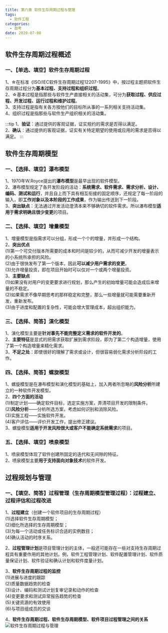 ```yaml
---
title: 第六章 软件生存周期过程与管理
tags:
  - 软件工程
categories:
  - 自考
date: 2020-07-08
---
```

## 软件生存周期过程概述
### 一、【单选、填空】软件生存周期过程

1、☆在标准《ISO/IEC软件生存周期过程12207-1995》中，按过程主题把软件生存周期过程分为**基本过程、支持过程和组织过程**。  
2、☆基本过程是指那些与软件生产直接相关的活动集，可分为**获取过程、供应过程、开发过程、运行过程和维护过程**。  
3、支持过程是指有关各方按他们的目标所从事的一系列相关支持活动集。  
4、组织过程是指那些与软件生产组织相关的活动集。  

:::tip
1、**验证**：通过提供的客观证据，证实规约的需求是否得以满足。  
2、**确认**：通过提供的客观证据，证实有关特定期望的使用或应用的需求是否得以满足。
:::

## 软件生存周期模型
### 一、【选择、填空】瀑布模型
1、1970年W.Royce提出的**瀑布模型**是最早出现的软件模型。  
2、瀑布模型规定了各开发阶段的活动：**系统需求、软件需求、需求分析、设计、编码、测试和运行**，并且自上而下具有相互衔接的固定顺序，还规定了每一阶段的输入，即**工作对象以及本阶段的工作成果**，作为输出传送到下一阶段。  
3、**突出缺点**：无法通过开发活动澄清本来不够确切的软件需求。所以瀑布模型**适用于需求明确且很少变更**的项目。  

### 二、【选择、填空】增量模型
1、增量模型是指需求可以分组，形成一个个的增量，并形成一个结构。  
2、**突出优点**  
(1)第一个可交付版本所需要的成本和时间是较少的，从而可减少开发的增量表示的小系统所承担的风险。  
(2)由于很快发布了第一个版本，因此**可以减少用户需求的变更**。  
(3)允许增量投资，即在项目开始时可以仅对一个或两个增量投资。  
3、**主要缺点**  
(1)如果没有对用户的变更要求进行规划，那么产生的初始增量可能会造成后来增量的不稳定。  
(2)如果需求不像早期思考的那样稳定和完整，那么一些增量就可能需要重新开发，重新发布。  
(3)由于进度和配置的复杂性，可能会增大管理成本，超出组织能力。  

### 三、【选择、简答】演化模型
1、演化模型主要是**针对事先不能完整定义需求的软件开发的**。  
2、**主要特征**是显式的把需求获取扩展到需求阶段，即为了第二个构造增量，使用了第一个构造增量来精化需求。  
3、**不足之处**：即使很好的理解了需求或设计，但很容易弱化需求分析阶段的工作。  

### 四、【选择、简答】螺旋模型
1、螺旋模型是在瀑布模型和演化模型的基础上，加入两者所忽略的**风险分析**所建立的一种软件开发模型。  
2、**四个方面的活动**  
(1)制定计划——确定软件目标，选定实施方案，弄清项目开发的限制条件。  
(2)**风险分析**——分析所选方案，考虑如何识别和消除风险。  
(3)实施工程——实施软件开发。  
(4)客户评估——评价开发工作，提出修正建议。  
3、螺旋模型**适用于开发风险很大或客户不能确定系统需求**的项目。  

### 五、【选择、填空】喷泉模型
1、喷泉模型体现了软件创建所固定的迭代和无间隙的特征。  
2、喷泉模型主要**用于支持面向对象技术**的软件开发。  

## 过程规划与管理
### 一、【填空、简答】过程管理（生存周期模型管理过程）：过程建立、过程评估和过程改进
1、**过程建立**（创建一个软件项目的生存周期过程）  
(1)选择软件生存周期模型；  
(2)细化所选择的生存周期模型；  
(3)为每一个活动或任务标识合适的实例数目；  
(4)确认活动的时序关系。  

2、**过程管理计划**是项目管理计划的主体，一般还可能存在一些对支持生存周期过程具有重要作用的其他计划。例，软件工程管理计划、软件配置管理计划、软件质量保证计划、软件验证和确认计划和软件度量计划。  

3、**软件生存周期过程的监控**  
(1)进展与进度的跟踪  
(2)质量数据趋势的检查  
(3)设计、编码和测试计划复审记录和动作的检查  
(4)变更要求和测试异常报告趋势的检查  
(5)关键资源的有效使用  
(6)与项目组成员的交谈  

4、**软件生存周期过程、软件生存周期模型、软件项目过程管理之间的关系**
![软件生存周期过程与管理](/images/软件生存周期过程与管理.png)